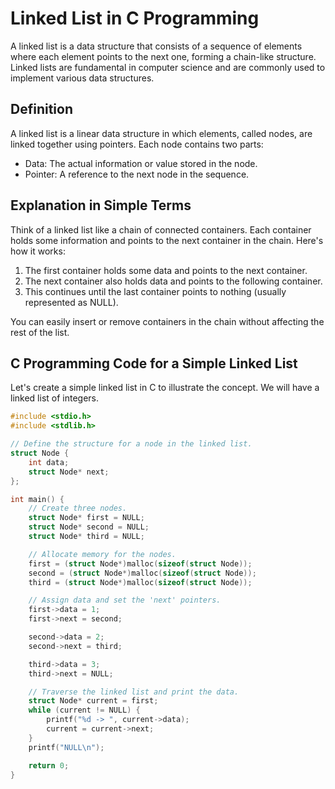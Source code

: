 # Linked List in C Programming

A linked list is a data structure that consists of a sequence of elements where each element points to the next one, forming a chain-like structure. Linked lists are fundamental in computer science and are commonly used to implement various data structures.

## Definition

A linked list is a linear data structure in which elements, called nodes, are linked together using pointers. Each node contains two parts:
- Data: The actual information or value stored in the node.
- Pointer: A reference to the next node in the sequence.

## Explanation in Simple Terms

Think of a linked list like a chain of connected containers. Each container holds some information and points to the next container in the chain. Here's how it works:

1. The first container holds some data and points to the next container.
2. The next container also holds data and points to the following container.
3. This continues until the last container points to nothing (usually represented as NULL).

You can easily insert or remove containers in the chain without affecting the rest of the list.

## C Programming Code for a Simple Linked List

Let's create a simple linked list in C to illustrate the concept. We will have a linked list of integers.

```c
#include <stdio.h>
#include <stdlib.h>

// Define the structure for a node in the linked list.
struct Node {
    int data;
    struct Node* next;
};

int main() {
    // Create three nodes.
    struct Node* first = NULL;
    struct Node* second = NULL;
    struct Node* third = NULL;

    // Allocate memory for the nodes.
    first = (struct Node*)malloc(sizeof(struct Node));
    second = (struct Node*)malloc(sizeof(struct Node));
    third = (struct Node*)malloc(sizeof(struct Node));

    // Assign data and set the 'next' pointers.
    first->data = 1;
    first->next = second;

    second->data = 2;
    second->next = third;

    third->data = 3;
    third->next = NULL;

    // Traverse the linked list and print the data.
    struct Node* current = first;
    while (current != NULL) {
        printf("%d -> ", current->data);
        current = current->next;
    }
    printf("NULL\n");

    return 0;
}
```
